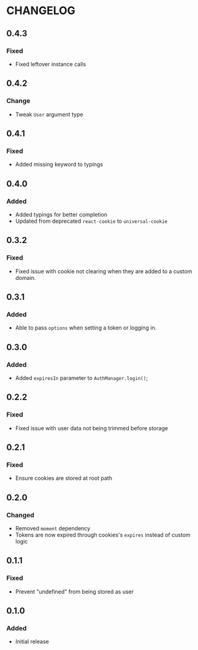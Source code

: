# CHANGELOG

## 0.4.3

### Fixed

-   Fixed leftover instance calls

## 0.4.2

### Change

-   Tweak `User` argument type

## 0.4.1

### Fixed

-   Added missing keyword to typings

## 0.4.0

### Added

-   Added typings for better completion
-   Updated from deprecated `react-cookie` to `universal-cookie`

## 0.3.2

### Fixed

-   Fixed issue with cookie not clearing when they are added to a custom domain.

## 0.3.1

### Added

-   Able to pass `options` when setting a token or logging in.

## 0.3.0

### Added

-   Added `expiresIn` parameter to `AuthManager.login()`;

## 0.2.2

### Fixed

-   Fixed issue with user data not being trimmed before storage

## 0.2.1

### Fixed

-   Ensure cookies are stored at root path

## 0.2.0

### Changed

-   Removed `moment` dependency
-   Tokens are now expired through cookies's `expires` instead of custom logic

## 0.1.1

### Fixed

-   Prevent "undefined" from being stored as user

## 0.1.0

### Added

-   Initial release
